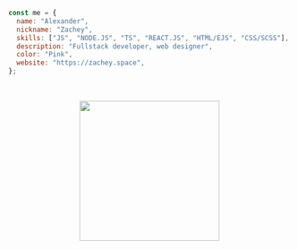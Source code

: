 ```js
const me = {
  name: "Alexander",
  nickname: "Zachey",
  skills: ["JS", "NODE.JS", "TS", "REACT.JS", "HTML/EJS", "CSS/SCSS"],
  description: "Fullstack developer, web designer",
  color: "Pink",
  website: "https://zachey.space",
};
```
<br>
<p align="center">
  <img src="https://github.com/zachey01/zachey01/assets/63107653/4bc936a4-c3a0-4848-a7be-7a5010cdc8aa" height="250" >
</p>

